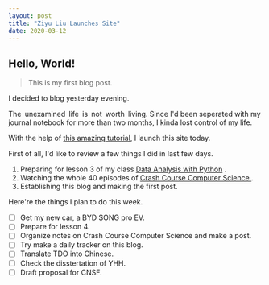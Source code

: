 ```yaml
---
layout: post
title: "Ziyu Liu Launches Site"
date: 2020-03-12
---
```


## Hello, World!

>This is my first blog post.

I decided to blog yesterday evening. 

The unexamined life is not worth living. Since I'd been seperated with my journal notebook for more than two months, I kinda lost control of my life. 

With the help of [this amazing tutorial](http://jmcglone.com/guides/github-pages/), I launch this site today.

First of all, I'd like to review a few things I did in last few days.

1. Preparing for lesson 3 of my class [Data Analysis with Python](https://github.com/CAU-LiuZiyu/Data-Analysis-with-Python) .
2. Watching the whole 40 episodes of [Crash Course Computer Science ](https://www.bilibili.com/video/av21376839?from=search&seid=6408323632849980995) .
3. Establishing this blog and making the first post.

Here're the things I plan to do this week.

- [ ] Get my new car, a BYD SONG pro EV.
- [ ] Prepare for lesson 4.
- [ ] Organize notes on Crash Course Computer Science and make a post.
- [ ] Try make a daily tracker on this blog.
- [ ] Translate TDO into Chinese.
- [ ] Check the disstertation of YHH.
- [ ] Draft proposal for CNSF.
